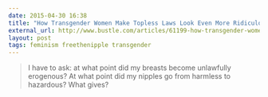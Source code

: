 ```yaml
---
date: 2015-04-30 16:38
title: "How Transgender Women Make Topless Laws Look Even More Ridiculous And Offensive Than We Already Knew They Were"
external_url: http://www.bustle.com/articles/61199-how-transgender-women-make-topless-laws-look-even-more-ridiculous-and-offensive-than-we-already-knew
layout: post
tags: feminism freethenipple transgender
---
```


>I have to ask: at what point did my breasts become unlawfully erogenous? At what point did my nipples go from harmless to hazardous? What gives?
